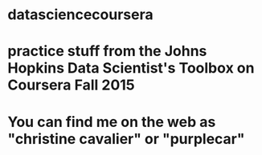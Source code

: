 # datasciencecoursera
# practice stuff from the Johns Hopkins Data Scientist's Toolbox on Coursera Fall 2015
# You can find me on the web as "christine cavalier" or "purplecar"
